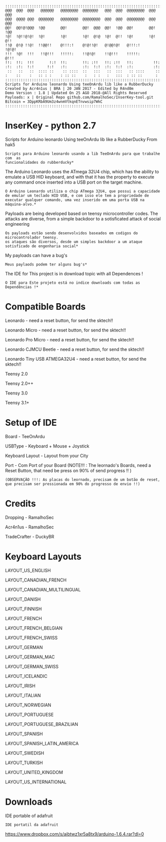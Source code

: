 ```
::::::::::::::::::::::::::::::::::::::::::::::::::::::::::::::::::::::::
@@@  @@@  @@@   @@@@@@   @@@@@@@@  @@@@@@@   @@@  @@@  @@@@@@@@  @@@ @@@
@@@  @@@@ @@@  @@@@@@@   @@@@@@@@  @@@@@@@@  @@@  @@@  @@@@@@@@  @@@ @@@
@@!  @@!@!@@@  !@@       @@!       @@!  @@@  @@!  !@@  @@!       @@! !@@
!@!  !@!!@!@!  !@!       !@!       !@!  @!@  !@!  @!!  !@!       !@! @!!
!!@  @!@ !!@!  !!@@!!    @!!!:!    @!@!!@!   @!@@!@!   @!!!:!     !@!@!
!!!  !@!  !!!   !!@!!!   !!!!!:    !!@!@!    !!@!!!    !!!!!:      @!!!
!!:  !!:  !!!       !:!  !!:       !!: :!!   !!: :!!   !!:         !!:
:!:  :!:  !:!      !:!   :!:       :!:  !:!  :!:  !:!  :!:         :!:
 ::   ::   ::  :::: ::    :: ::::  ::   :::   ::  :::   :: ::::     ::
:    ::    :   :: : :    : :: ::    :   : :   :   :::  : :: ::      :
::::::::::::::::::::::::::::::::::::::::::::::::::::::::::::::::::::::::
Scripts for Arduino leonardo Using teeOnArdu lib like a RubberDucky
Created by Acr4n1us | BRA | 20 JAN 2017 - Edited by R4nd0m
Demo Version : 1.8 | Updated On 25 AGO 2018-@All Rights Reserved
Payloads: x | Original Repo github.com/RamalhoSec/InserKey-tool.git
Bitcoin = 3DppKRbA9Um3z4wnmVtkqnETnvwsip7WkC
::::::::::::::::::::::::::::::::::::::::::::::::::::::::::::::::::::::::
```

# InserKey - python 2.7

Scripts for Arduino leonardo Using teeOnArdu lib like a RubberDucky From hak5
```
Scripts para Arduino leonardo usando a lib TeeOnArdu para que trabalhe com  as
funcionalidades do rubberducky*
```
The Arduino Leonardo uses the ATmega 32U4 chip, which has the ability to emulate a USB HID keyboard, and with that it has the property to execute any command once inserted into a USB port on the target machine.
```
O Arduino Leonardo utiliza o chip ATmega 32U4, que possui a capacidade de emular um teclado HID USB, e com isso ele tem a propriedade de executar qualquer comando, uma vez inserido em uma porta USB na máquina-alvo.*
```
Payloads are being developed based on teensy microcontroller codes.
The attacks are diverse, from a simple backdoor to a sotisficated attack of social engineering
```
Os payloads estão sendo desenvolvidos baseados em codigos do microcontrolador teensy.
os ataques são diversos, desde um simples backdoor a um ataque sotisficado de engenharia social*
```
My payloads can have a bug's
```
Meus paylaods podem ter alguns bug's*
```
The IDE for This project is in download topic with all Dependences !
```
O IDE para Este projeto está no indice downloads com todas as Dependências !*
```

# Compatible Boards

Leonardo - need a reset button, for send the sktech!!

Leonardo Micro - need a reset button, for send the sktech!!

Leonardo Pro Micro - need a reset button, for send the sktech!!

Leonardo CJMCU Beetle - need a reset button, for send the sktech!!

Leonardo Tiny USB ATMEGA32U4 - need a reset button, for send the sktech!!

Teensy 2.0

Teensy 2.0++

Teensy 3.0

Teensy 3.1+

# Setup of IDE

Board -  TeeOnArdu

USBType - Keyboard + Mouse + Joystick

Keyboard Layout - Layout from your City

Port - Com Port of your Board
(NOTE!!! : The leornado's Boards, need a Reset Button, that need be press on 90% of send progress !! )
```
(OBSERVAÇÃO !!!: As placas do leornado, precisam de um botão de reset, que precisam ser pressionada em 90% do progresso de envio !!)
```
# Credits

Dropping - RamalhoSec

Acr4n1us - RamalhoSec

TradeCrafter - DuckyBR


# Keyboard Layouts

LAYOUT_US_ENGLISH

LAYOUT_CANADIAN_FRENCH

LAYOUT_CANADIAN_MULTILINGUAL

LAYOUT_DANISH

LAYOUT_FINNISH

LAYOUT_FRENCH

LAYOUT_FRENCH_BELGIAN

LAYOUT_FRENCH_SWISS

LAYOUT_GERMAN

LAYOUT_GERMAN_MAC

LAYOUT_GERMAN_SWISS

LAYOUT_ICELANDIC

LAYOUT_IRISH

LAYOUT_ITALIAN

LAYOUT_NORWEGIAN

LAYOUT_PORTUGUESE

LAYOUT_PORTUGUESE_BRAZILIAN

LAYOUT_SPANISH

LAYOUT_SPANISH_LATIN_AMERICA

LAYOUT_SWEDISH

LAYOUT_TURKISH

LAYOUT_UNITED_KINGDOM

LAYOUT_US_INTERNATIONAL

# Downloads
IDE portable of adafruit
```
IDE portatil da adafruit
```
https://www.dropbox.com/s/aibtwz1xr5a8tx9/arduino-1.6.4.rar?dl=0
